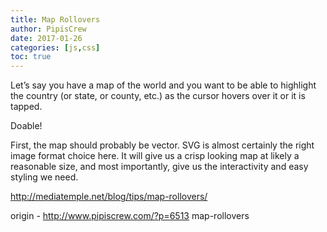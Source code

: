 ```yaml
---
title: Map Rollovers
author: PipisCrew
date: 2017-01-26
categories: [js,css]
toc: true
---
```


Let’s say you have a map of the world and you want to be able to highlight the country (or state, or county, etc.) as the cursor hovers over it or it is tapped.

Doable!

First, the map should probably be vector. SVG is almost certainly the right image format choice here. It will give us a crisp looking map at likely a reasonable size, and most importantly, give us the interactivity and easy styling we need.

http://mediatemple.net/blog/tips/map-rollovers/

origin - http://www.pipiscrew.com/?p=6513 map-rollovers